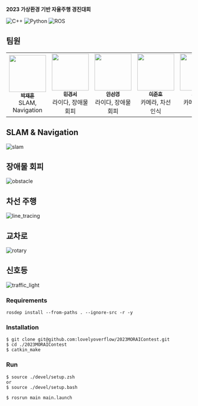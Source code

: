 **2023 가상환경 기반 자율주행 경진대회**

![C++](https://img.shields.io/badge/c++-%2300599C.svg?style=for-the-badge&logo=c%2B%2B&logoColor=white) ![Python](https://img.shields.io/badge/python-3670A0?style=for-the-badge&logo=python&logoColor=ffdd54)
![ROS](https://img.shields.io/badge/-ROS-22314E?style=for-the-badge&logo=ROS)

## 팀원

<table><tr><td align="center"><a href="https://github.com/lovelyoverflow"><img src="https://avatars.githubusercontent.com/u/14028864?v=4" width="100px;" alt=""/><br /><sub><b>박재훈</b></sub></a><br />SLAM, Navigation</td><td align="center"><a href="https://github.com/gyeongseoMin
"><img src="https://avatars.githubusercontent.com/u/67200721?v=4" width="100px;" alt=""/><br /><sub><b>민경서</b></sub></a><br />라이다, 장애물 회피</td>
    <td align="center"><a href="https://github.com/SeoooooNyeong"><img src="https://avatars.githubusercontent.com/u/113419106?v=4" width="100px;" alt=""/><br /><sub><b>안선영</b></sub></a><br />라이다, 장애물 회피</td><td align="center"><a href="https://github.com/JOONHOGITHUB"><img src="https://avatars.githubusercontent.com/u/105336903?v=4" width="100px;" alt=""/><br /><sub><b>이준호</b></sub></a><br />카메라, 차선 인식</td>
 <td align="center"><a href="https://github.com/leeharam2004"><img src="https://avatars.githubusercontent.com/u/44737337?v=4" width="100px;" alt=""/><br /><sub><b>이하람</b></sub></a><br />카메라, 차선 인식</td>
 
  </tr>
</table>
 
  </tr>
</table>

## SLAM & Navigation
![slam](https://github.com/lovelyoverflow/2023MORAIContest/assets/14028864/3a26fe4e-3dfc-4fd2-8293-4f4d36f1ae24)

## 장애물 회피
![obstacle](https://github.com/lovelyoverflow/2023MORAIContest/assets/14028864/a3368680-c9de-4b0e-9c85-cb0ecc9ce440)

## 차선 주행
![line_tracing](https://github.com/lovelyoverflow/2023MORAIContest/assets/14028864/55e1aaf7-95bd-4be4-b7ed-13f069161373)

## 교차로
![rotary](https://github.com/lovelyoverflow/2023MORAIContest/assets/14028864/dfc11ff2-5881-4d9b-81b9-5ab3ad059d8e)

## 신호등
![traffic_light](https://github.com/lovelyoverflow/2023MORAIContest/assets/14028864/1823bb35-dc9a-450a-97d0-51d4f838fceb)


### Requirements
```
rosdep install --from-paths . --ignore-src -r -y
```

### Installation
```
$ git clone git@github.com:lovelyoverflow/2023MORAIContest.git
$ cd ./2023MORAIContest
$ catkin_make
```

### Run
```
$ source ./devel/setup.zsh
or
$ source ./devel/setup.bash

$ rosrun main main.launch
```


